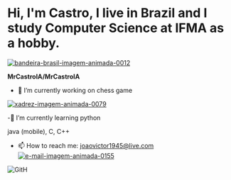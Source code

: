 # Hi, I'm Castro, I live in Brazil and I study Computer Science at IFMA as a hobby.

<a href="https://www.imagensanimadas.com/cat-bandeira-do-brasil-742.htm"><img src="https://www.imagensanimadas.com/data/media/742/bandeira-brasil-imagem-animada-0012.gif" border="0" alt="bandeira-brasil-imagem-animada-0012" /></a>


**MrCastroIA/MrCastroIA**
- 🔭 I’m currently working on 
chess game

<a href="https://www.imagensanimadas.com/cat-xadrez-613.htm"><img src="https://www.imagensanimadas.com/data/media/613/xadrez-imagem-animada-0079.gif" border="0" alt="xadrez-imagem-animada-0079" /></a>


-🌱 I’m currently learning
python <a href="https://giphy.com/gifs/devrock-python-django-edr-KAq5w47R9rmTuvWOWa"/></a>

java (mobile), C, C++




- 📫 How to reach me: joaovictor1945@live.com <a href="https://www.imagensanimadas.com/cat-e-mail-235.htm"><img src="https://www.imagensanimadas.com/data/media/235/e-mail-imagem-animada-0155.gif" border="0" alt="e-mail-imagem-animada-0155" /></a>


![GitH](https://github.com/MrCastroIA/MrCastroIA/assets/61329307/9fbe589c-a9f4-430e-bfbd-09fcbc70de9b)


        




<!--START_SECTION:chessStats-->

<!--END_SECTION:chessStats-->
